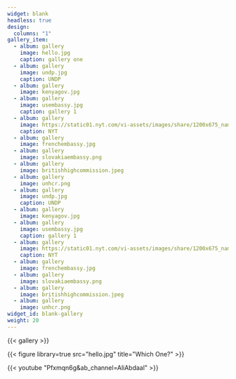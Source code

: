 ```yaml
---
widget: blank
headless: true
design:
  columns: "1"
gallery_item:
  - album: gallery
    image: hello.jpg
    caption: gallery one
  - album: gallery
    image: undp.jpg
    caption: UNDP
  - album: gallery
    image: kenyagov.jpg
  - album: gallery
    image: usembassy.jpg
    caption: gallery 1
  - album: gallery
    image: https://static01.nyt.com/vi-assets/images/share/1200x675_nameplate.png
    caption: NYT
  - album: gallery
    image: frenchembassy.jpg
  - album: gallery
    image: slovakiaembassy.png
  - album: gallery
    image: britishhighcommission.jpeg
  - album: gallery
    image: unhcr.png
  - album: gallery
    image: undp.jpg
    caption: UNDP
  - album: gallery
    image: kenyagov.jpg
  - album: gallery
    image: usembassy.jpg
    caption: gallery 1
  - album: gallery
    image: https://static01.nyt.com/vi-assets/images/share/1200x675_nameplate.png
    caption: NYT
  - album: gallery
    image: frenchembassy.jpg
  - album: gallery
    image: slovakiaembassy.png
  - album: gallery
    image: britishhighcommission.jpeg
  - album: gallery
    image: unhcr.png
widget_id: blank-gallery
weight: 20
---
```

{{< gallery >}}

{{< figure library=true src="hello.jpg" title="Which One?" >}}

{{< youtube "Pfxmqn6g&ab_channel=AliAbdaal" >}}